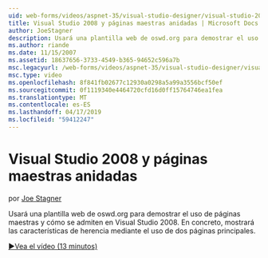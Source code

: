 ```yaml
---
uid: web-forms/videos/aspnet-35/visual-studio-designer/visual-studio-2008-and-nested-masterpages
title: Visual Studio 2008 y páginas maestras anidadas | Microsoft Docs
author: JoeStagner
description: Usará una plantilla web de oswd.org para demostrar el uso de páginas maestras y cómo se admiten en Visual Studio 2008. En concreto, muestro th...
ms.author: riande
ms.date: 11/15/2007
ms.assetid: 18637656-3733-4549-b365-94652c596a7b
msc.legacyurl: /web-forms/videos/aspnet-35/visual-studio-designer/visual-studio-2008-and-nested-masterpages
msc.type: video
ms.openlocfilehash: 8f841fb02677c12930a0298a5a99a3556bcf50ef
ms.sourcegitcommit: 0f1119340e4464720cfd16d0ff15764746ea1fea
ms.translationtype: MT
ms.contentlocale: es-ES
ms.lasthandoff: 04/17/2019
ms.locfileid: "59412247"
---
```

# <a name="visual-studio-2008-and-nested-masterpages"></a>Visual Studio 2008 y páginas maestras anidadas

por [Joe Stagner](https://github.com/JoeStagner)

Usará una plantilla web de oswd.org para demostrar el uso de páginas maestras y cómo se admiten en Visual Studio 2008. En concreto, mostrará las características de herencia mediante el uso de dos páginas principales.

[&#9654;Vea el vídeo (13 minutos)](https://channel9.msdn.com/Blogs/ASP-NET-Site-Videos/visual-studio-2008-and-nested-masterpages)
